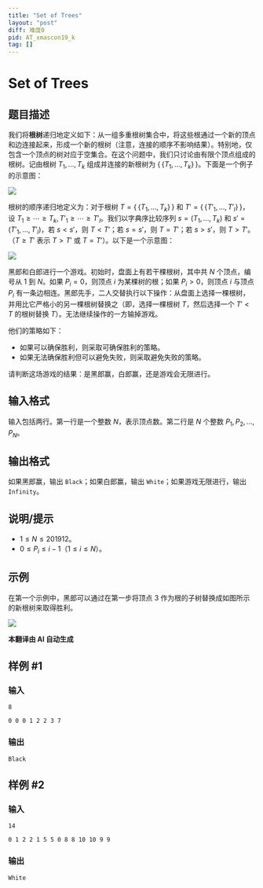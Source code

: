 ```yaml
---
title: "Set of Trees"
layout: "post"
diff: 难度0
pid: AT_xmascon19_k
tag: []
---
```


# Set of Trees

## 题目描述

我们将**根树**递归地定义如下：从一组多重根树集合中，将这些根通过一个新的顶点和边连接起来，形成一个新的根树（注意，连接的顺序不影响结果）。特别地，仅包含一个顶点的树对应于空集合。在这个问题中，我们只讨论由有限个顶点组成的根树。记由根树 $T_1, \ldots, T_k$ 组成并连接的新根树为 $\{\!\!\{T_1, \ldots, T_k\}\!\!\}$。下面是一个例子的示意图：

![](https://cdn.luogu.com.cn/upload/vjudge_pic/AT_xmascon19_k/864ef0b7362e53243aa6280eeab7e05f0a5be165.png)

根树的顺序递归地定义为：对于根树 $T = \{\!\!\{T_1, \ldots, T_k\}\!\!\}$ 和 $T' = \{\!\!\{T'_1, \ldots, T'_l\}\!\!\}$，设 $T_1 \ge \cdots \ge T_k, T'_1 \ge \cdots \ge T'_l$。我们以字典序比较序列 $s = (T_1, \ldots, T_k)$ 和 $s' = (T'_1, \ldots, T'_l)$，若 $s < s'$，则 $T < T'$；若 $s = s'$，则 $T = T'$；若 $s > s'$，则 $T > T'$。（$T \ge T'$ 表示 $T > T'$ 或 $T = T'$）。以下是一个示意图：

![](https://cdn.luogu.com.cn/upload/vjudge_pic/AT_xmascon19_k/2c8e7306aa051abec1b013d04762d7c0c00f68f0.png)

黑郎和白郎进行一个游戏。初始时，盘面上有若干棵根树，其中共 $N$ 个顶点，编号从 $1$ 到 $N$。如果 $P_i = 0$，则顶点 $i$ 为某棵树的根；如果 $P_i > 0$，则顶点 $i$ 与顶点 $P_i$ 有一条边相连。黑郎先手，二人交替执行以下操作：从盘面上选择一棵根树，并用比它严格小的另一棵根树替换之（即，选择一棵根树 $T$，然后选择一个 $T' < T$ 的根树替换 $T$）。无法继续操作的一方输掉游戏。

他们的策略如下：

- 如果可以确保胜利，则采取可确保胜利的策略。
- 如果无法确保胜利但可以避免失败，则采取避免失败的策略。

请判断这场游戏的结果：是黑郎赢，白郎赢，还是游戏会无限进行。

## 输入格式

输入包括两行。第一行是一个整数 $N$，表示顶点数。第二行是 $N$ 个整数 $P_1, P_2, \ldots, P_N$。

## 输出格式

如果黑郎赢，输出 `Black`；如果白郎赢，输出 `White`；如果游戏无限进行，输出 `Infinity`。

## 说明/提示

- $1 \le N \le 201912$。
- $0 \le P_i \le i - 1$（$1 \le i \le N$）。

## 示例
在第一个示例中，黑郎可以通过在第一步将顶点 $3$ 作为根的子树替换成如图所示的新根树来取得胜利。

![](https://img.atcoder.jp/xmascon19/a7916b0147ae0bf46e9b2e8454fbd125.png)

 **本翻译由 AI 自动生成**

## 样例 #1

### 输入

```
8
0 0 0 1 2 2 3 7
```

### 输出

```
Black
```

## 样例 #2

### 输入

```
14
0 1 2 2 1 5 5 0 8 8 10 10 9 9
```

### 输出

```
White
```

